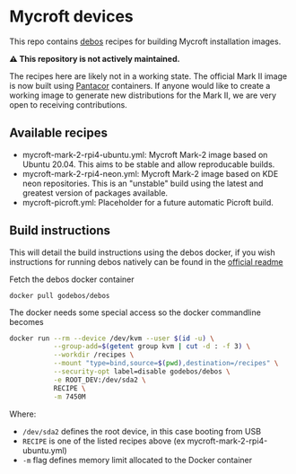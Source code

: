 # Mycroft devices

This repo contains [debos](https://github.com/go-debos/debos) recipes for building Mycroft installation images.

**⚠️ This repository is not actively maintained.**

The recipes here are likely not in a working state. The official Mark II image is now built using [Pantacor](pantacor.com) containers. If anyone would like to create a working image to generate new distributions for the Mark II, we are very open to receiving contributions.

## Available recipes

- mycroft-mark-2-rpi4-ubuntu.yml: Mycroft Mark-2 image based on Ubuntu 20.04. This aims to be stable and allow reproducable builds.
- mycroft-mark-2-rpi4-neon.yml: Mycroft Mark-2 image based on KDE neon repositories. This is an "unstable" build using the latest and greatest version of packages available.
- mycroft-picroft.yml: Placeholder for a future automatic Picroft build.

## Build instructions

This will detail the build instructions using the debos docker, if you wish instructions for running debos natively can be found in the [official readme](https://github.com/go-debos/debos#sypnosis)


Fetch the debos docker container

```
docker pull godebos/debos
```

The docker needs some special access so the docker commandline becomes

```sh
docker run --rm --device /dev/kvm --user $(id -u) \
           --group-add=$(getent group kvm | cut -d : -f 3) \
           --workdir /recipes \
           --mount "type=bind,source=$(pwd),destination=/recipes" \
           --security-opt label=disable godebos/debos \
           -e ROOT_DEV:/dev/sda2 \
           RECIPE \
           -m 7450M
```

Where:
- `/dev/sda2` defines the root device, in this case booting from USB
- `RECIPE` is one of the listed recipes above (ex mycroft-mark-2-rpi4-ubuntu.yml)
- `-m` flag defines memory limit allocated to the Docker container
